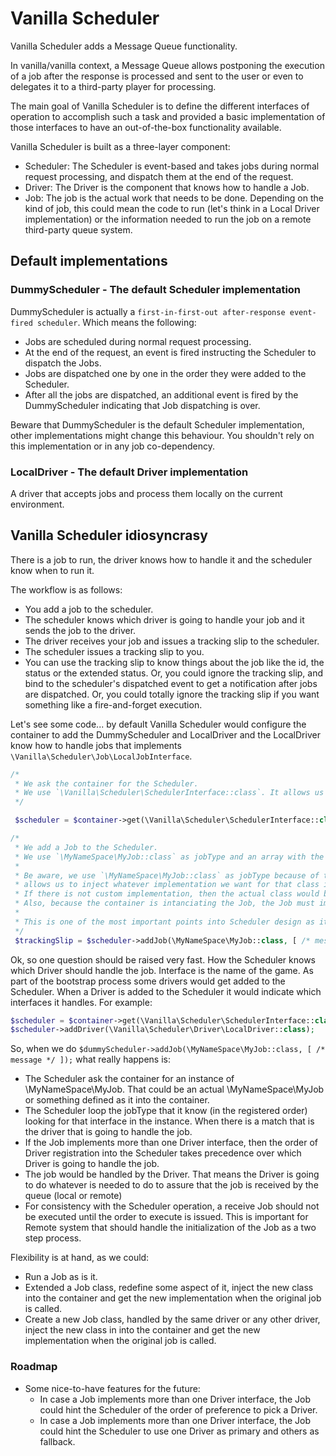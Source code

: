 # Vanilla Scheduler

Vanilla Scheduler adds a Message Queue functionality.

In vanilla/vanilla context, a Message Queue allows postponing the execution of a job after the response is processed and sent to the user or even to delegates it to a third-party player for processing.

The main goal of Vanilla Scheduler is to define the different interfaces of operation to accomplish such a task and provided a basic implementation of those interfaces to have an out-of-the-box functionality available.

Vanilla Scheduler is built as a three-layer component:
- Scheduler: The Scheduler is event-based and takes jobs during normal request processing, and dispatch them at the end of the request.
- Driver: The Driver is the component that knows how to handle a Job.
- Job: The job is the actual work that needs to be done. Depending on the kind of job, this could mean the code to run (let's think in a Local Driver implementation) or the information needed to run the job on a remote third-party queue system.

## Default implementations

### DummyScheduler - The default Scheduler implementation
DummyScheduler is actually a `first-in-first-out after-response event-fired scheduler`.
Which means  the following:
- Jobs are scheduled during normal request processing.
- At the end of the request, an event is fired instructing the Scheduler to dispatch the Jobs.
- Jobs are dispatched one by one in the order they were added to the Scheduler.
- After all the jobs are dispatched, an additional event is fired by the DummyScheduler indicating that Job dispatching is over.

Beware that DummyScheduler is the default Scheduler implementation, other implementations might change this behaviour.
You shouldn't rely on this implementation or in any job co-dependency.

### LocalDriver - The default Driver implementation
A driver that accepts jobs and process them locally on the current environment.

## Vanilla Scheduler idiosyncrasy

There is a job to run, the driver knows how to handle it and the scheduler know when to run it.

The workflow is as follows:
+ You add a job to the scheduler.
+ The scheduler knows which driver is going to handle your job and it sends the job to the driver.
+ The driver receives your job and issues a tracking slip to the scheduler.
+ The scheduler issues a tracking slip to you.
+ You can use the tracking slip to know things about the job like the id, the status or the extended status. Or, you could ignore the tracking slip, and bind to the scheduler's dispatched event to get a notification after jobs are dispatched. Or, you could totally ignore the tracking slip if you want something like a fire-and-forget execution.

Let's see some code... by default Vanilla Scheduler would configure the container to add the DummyScheduler and LocalDriver and the LocalDriver know how to handle jobs that implements `\Vanilla\Scheduler\Job\LocalJobInterface`.

```php
/*
 * We ask the container for the Scheduler.
 * We use `\Vanilla\Scheduler\SchedulerInterface::class`. It allows us to get whatever Scheduler is set on the container
 */

 $scheduler = $container->get(\Vanilla\Scheduler\SchedulerInterface::class);  /* @var $scheduler \Vanilla\Scheduler\SchedulerInterface */

/*
 * We add a Job to the Scheduler.
 * We use `\MyNameSpace\MyJob::class` as jobType and an array with the message.
 *
 * Be aware, we use `\MyNameSpace\MyJob::class` as jobType because of the Scheduler
 * allows us to inject whatever implementation we want for that class into the containter.
 * If there is not custom implementation, then the actual class would be instanciated.
 * Also, because the container is intanciating the Job, the Job must implement a Type-Hinted constructor, a default constructor or a Factory.
 *
 * This is one of the most important points into Scheduler design as it allows a great level of flexibility in terms of which actual job implementation will run.
 */
 $trackingSlip = $scheduler->addJob(\MyNameSpace\MyJob::class, [ /* message */ ]);
```

Ok, so one question should be raised very fast. How the Scheduler knows which Driver should handle the job. Interface is the name of the game.
As part of the bootstrap process some drivers would get added to the Scheduler. When a Driver is added to the Scheduler it would indicate which interfaces it handles.
For example:
```php
$scheduler = $container->get(\Vanilla\Scheduler\SchedulerInterface::class);  /* @var $scheduler \Vanilla\Scheduler\SchedulerInterface */
$scheduler->addDriver(\Vanilla\Scheduler\Driver\LocalDriver::class);
```
So, when we do `$dummyScheduler->addJob(\MyNameSpace\MyJob::class, [ /* message */ ]);` what really happens is:
+ The Scheduler ask the container for an instance of \MyNameSpace\MyJob. That could be an actual \MyNameSpace\MyJob or something defined as it into the container.
+ The Scheduler loop the jobType that it know (in the registered order) looking for that interface in the instance. When there is a match that is the driver that is going to handle the job.
+ If the Job implements more than one Driver interface, then the order of Driver registration into the Scheduler takes precedence over which Driver is going to handle the job.
+ The job would be handled by the Driver. That means the Driver is going to do whatever is needed to do to assure that the job is received by the queue (local or remote)
+ For consistency with the Scheduler operation, a receive Job should not be executed until the order to execute is issued. This is important for Remote system that should handle the initialization of the Job as a two step process.

Flexibility is at hand, as we could:
+ Run a Job as is it.
+ Extended a Job class, redefine some aspect of it, inject the new class into the container and get the new implementation when the original job is called.
+ Create a new Job class, handled by the same driver or any other driver, inject the new class in into the container and get the new implementation when the original job is called.

### Roadmap
+ Some nice-to-have features for the future:
    + In case a Job implements more than one Driver interface, the Job could hint the Scheduler of the order of preference to pick a Driver.
    + In case a Job implements more than one Driver interface, the Job could hint the Scheduler to use one Driver as primary and others as fallback.

